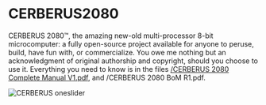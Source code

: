 # CERBERUS2080
CERBERUS 2080™, the amazing new-old multi-processor 8-bit microcomputer: a fully open-source project available for anyone to peruse, build, have fun with, or commercialize. You owe me nothing but an acknowledgment of original authorship and copyright, should you choose to use it.
Everything you need to know is in the files <a href="https://github.com/TheByteAttic/CERBERUS2080/blob/main/CERBERUS%202080%20Complete%20Manual%20V1.pdf">/CERBERUS 2080 Complete Manual V1.pdf</a>, and /CERBERUS 2080 BoM R1.pdf.

![CERBERUS oneslider](https://user-images.githubusercontent.com/69539226/116828792-43c4fe00-aba1-11eb-82e9-53359ee5c066.png)

